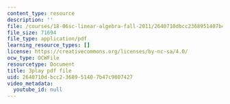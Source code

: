```yaml
---
content_type: resource
description: ''
file: /courses/18-06sc-linear-algebra-fall-2011/2640710dbcc2368951407b47c9807427_23LLB9mNJvc.pdf
file_size: 71694
file_type: application/pdf
learning_resource_types: []
license: https://creativecommons.org/licenses/by-nc-sa/4.0/
ocw_type: OCWFile
resourcetype: Document
title: 3play pdf file
uid: 2640710d-bcc2-3689-5140-7b47c9807427
video_metadata:
  youtube_id: null
---
```


